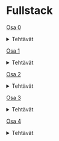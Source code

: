 # Fullstack

[Osa 0](https://github.com/amalia53/Fullstack/tree/main/part0)
<details>
  <summary>Tehtävät</summary>
  
  [0.4](https://github.com/amalia53/Fullstack/blob/main/part0/new_note_kaavio.pgn)
  
  [0.5](https://github.com/amalia53/Fullstack/blob/main/part0/spa_kaavio.pgn)
  
  [0.6](https://github.com/amalia53/Fullstack/blob/main/part0/spa_new_note_kaavio.pgn)
</details>

[Osa 1](https://github.com/amalia53/Fullstack/tree/main/part1)
<details>
  <summary>Tehtävät</summary>
  
  [Kurssitiedot](https://github.com/amalia53/Fullstack/blob/main/part1/kurssitiedot)

  [Unicafe](https://github.com/amalia53/Fullstack/blob/main/part1/unicafe)
  
  [Anekdootit](https://github.com/amalia53/Fullstack/blob/main/part1/anekdootit)
</details>

[Osa 2](https://github.com/amalia53/Fullstack/tree/main/part2)
<details>
  <summary>Tehtävät</summary>

  [Kurssitiedot](https://github.com/amalia53/Fullstack/blob/main/part1/kurssitiedot)

  [Puhelinluettelo](https://github.com/amalia53/Fullstack/tree/main/part2/puhelinluettelo)

  [Maiden tiedot](https://github.com/amalia53/Fullstack/tree/main/part2/maidentiedot)
</details>

[Osa 3](https://github.com/amalia53/Fullstack3/)
<details>
  <summary>Tehtävät</summary>
  
  [Puhelinluettelo-sovellus](https://fullstackphonebook.fly.dev)
</details>

[Osa 4](https://github.com/amalia53/Fullstack/tree/main/part4)
<details>
  <summary>Tehtävät</summary>
  
  [Blogilista](https://github.com/amalia53/Fullstack/tree/main/part4/blogilista)
</details>
